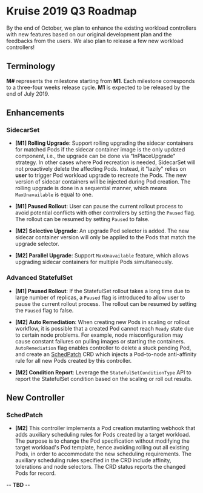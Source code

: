 # Kruise 2019 Q3 Roadmap

By the end of October, we plan to enhance the existing workload controllers with new features based 
on our original development plan and the feedbacks from the users. We also plan to release a few new 
workload controllers!

## Terminology

**M#** represents the milestone starting from **M1**. Each milestone corresponds to a three-four 
weeks release cycle. **M1** is expected to be released by the end of July 2019.

## Enhancements

### SidecarSet

* **[M1] Rolling Upgrade**: Support rolling upgrading the sidecar containers for matched Pods if
  the sidecar container image is the only updated component, i.e., the upgrade can be done via
  "InPlaceUpgrade" strategy.  In other cases where Pod recreation is needed, SidecarSet 
  will not proactively delete the affecting Pods. Instead, it "lazily" relies on **user** to trigger
  Pod workload upgrade to recreate the Pods. The new version of sidecar containers will be injected
  during Pod creation. The rolling upgrade is done in a sequential manner, which means
  `MaxUnavailable` is equal to one.


* **[M1] Paused Rollout**: User can pause the current rollout process to avoid potential conflicts with
  other controllers by setting the `Paused` flag. The rollout can be resumed by setting `Paused` to false.


* **[M2] Selective Upgrade**: An upgrade Pod selector is added. The new sidecar container version will
  only be applied to the Pods that match the upgrade selector. 


* **[M2] Parallel Upgrade**: Support `MaxUnavailable` feature, which allows upgrading sidecar containers
  for multiple Pods simultaneously.

### Advanced StatefulSet

* **[M1] Paused Rollout**: If the StatefulSet rollout takes a long time due to large number of replicas,
  a `Paused` flag is introduced to allow user to pause the current rollout process. 
  The rollout can be resumed by setting the `Paused` flag to false.


* **[M2] Auto Remediation**: When creating new Pods in scaling or rollout workflow, it is possible that
  a created Pod cannot reach `Ready` state due to certain node problems. For example, node
  misconfiguration may cause constant failures on pulling images or starting the containers. 
  `AutoRemediation` flag enables controller to delete a stuck pending Pod, and 
  create an [SchedPatch](#SchedPatch) CRD which injects a Pod-to-node anti-affinity rule for
  all new Pods created by this controller.


* **[M2] Condition Report**: Leverage the `StatefulSetConditionType` API to report the StatefulSet 
  condition based on the scaling or roll out results.

## New Controller

### SchedPatch

* **[M2]** This controller implements a Pod creation mutanting webhook that adds auxiliary
  scheduling rules for Pods created by a target workload. The purpose is to change the
  Pod specification without modifying the target workload's Pod template, hence avoiding rolling
  out all existing Pods, in order to accommodate the new scheduling requirements. 
  The auxiliary scheduling rules specified in the CRD include affinity, tolerations and node 
  selectors. The CRD status reports the changed Pods for record. 

-- **TBD** --


